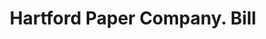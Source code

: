 ---
doi: 10.7916/D8795GM2
date_other: '1897'
date_other_textual: '1897'
form: printed ephemera
genre:
- Invoices
name:
- Hartford Paper Company
object_in_context_url: https://biggert.cul.columbia.edu/items/view/ave_biggert_00072
subject_hierarchical_geographic:
- Hartford, Connecticut, United States
subject_name:
- Hartford Paper Company
title: Hartford Paper Company. Bill
sort_title: Hartford Paper Company. Bill
call_number: ave_biggert_00072
coordinates:
- 41.7625,-72.67416666666666
pid: ave_biggert_00072
identifiers: ave_biggert_00072
permalink: /biggert/ave_biggert_00072/
layout: iiif-image-page
---